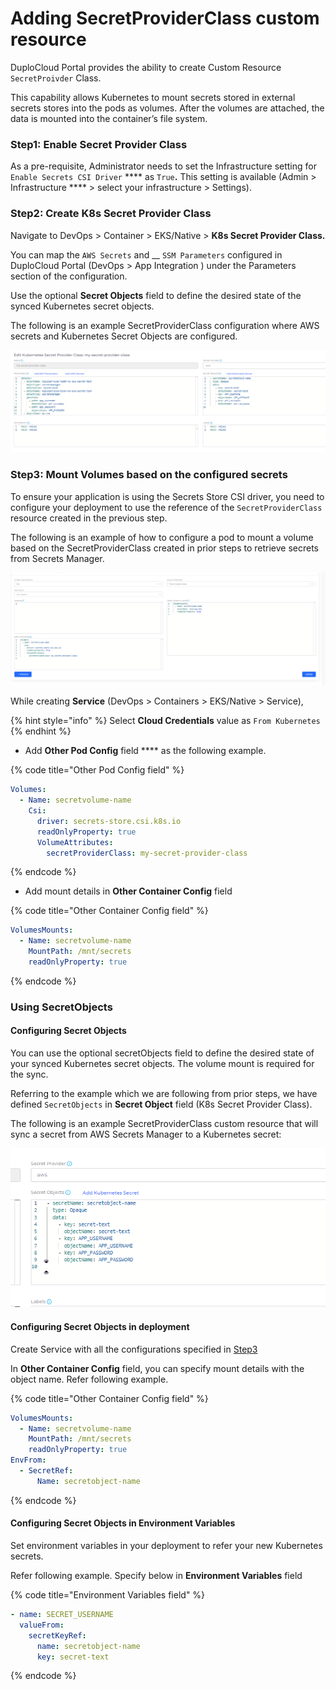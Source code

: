 # Adding SecretProviderClass custom resource

DuploCloud Portal provides the ability to create Custom Resource `SecretProivder` Class.

This capability allows Kubernetes to mount secrets stored in external secrets stores into the pods as volumes. After the volumes are attached, the data is mounted into the container’s file system.

### Step1: Enable Secret Provider Class

As a pre-requisite, Administrator needs to set the Infrastructure setting for `Enable Secrets CSI Driver` **** as `True`**.** This setting is available (Admin > Infrastructure **** > select your infrastructure > Settings).

### Step2: Create K8s Secret Provider Class

Navigate to DevOps > Container > EKS/Native > **K8s Secret Provider Class.**

You can map the `AWS Secrets` and __ `SSM Parameters` configured in DuploCloud Portal (DevOps > App Integration ) under the Parameters section of the configuration.

Use the optional **Secret Objects** field to define the desired state of the synced Kubernetes secret objects.

The following is an example SecretProviderClass configuration where AWS secrets and Kubernetes Secret Objects are configured.

![K8s Secret Provider Class Page](<../../../.gitbook/assets/image (21).png>)

### **Step3:** Mount Volumes based on the configured secrets

To ensure your application is using the Secrets Store CSI driver, you need to configure your deployment to use the  reference of the `SecretProviderClass` resource created in the previous step.

The following is an example of how to configure a pod to mount a volume based on the SecretProviderClass created in prior steps to retrieve secrets from Secrets Manager.

![Service Page](<../../../.gitbook/assets/image (41).png>)

While creating **Service** (DevOps > Containers > EKS/Native > Service),&#x20;

{% hint style="info" %}
Select **Cloud Credentials** value as `From Kubernetes`
{% endhint %}

* Add **Other Pod Config** field **** as the following example.

{% code title="Other Pod Config field" %}
```yaml
Volumes:
  - Name: secretvolume-name
    Csi:
      driver: secrets-store.csi.k8s.io
      readOnlyProperty: true
      VolumeAttributes:
        secretProviderClass: my-secret-provider-class

```
{% endcode %}

* Add mount details in **Other Container Config** field

{% code title="Other Container Config field" %}
```yaml
VolumesMounts:
  - Name: secretvolume-name
    MountPath: /mnt/secrets
    readOnlyProperty: true

```
{% endcode %}

### Using SecretObjects

#### Configuring Secret Objects

You can use the optional secretObjects field to define the desired state of your synced Kubernetes secret objects. The volume mount is required for the sync.

Referring to the example which we are following from prior steps, we have defined `SecretObjects` in **Secret Object** field (K8s Secret Provider Class).

&#x20;The following is an example SecretProviderClass custom resource that will sync a secret from AWS Secrets Manager to a Kubernetes secret:

![K8s Secret Provider Class Page](<../../../.gitbook/assets/image (42).png>)

#### Configuring Secret Objects in deployment

Create Service with all the configurations specified in [Step3](adding-secretproviderclass-custom-resource.md#step3-mount-volumes-based-on-the-configured-secrets)

In **Other Container Config** field, you can specify mount details with the object name. Refer following example.

{% code title="Other Container Config field" %}
```yaml
VolumesMounts:
  - Name: secretvolume-name
    MountPath: /mnt/secrets
    readOnlyProperty: true
EnvFrom:
  - SecretRef:
      Name: secretobject-name
```
{% endcode %}

#### Configuring Secret Objects in Environment Variables

Set environment variables in your deployment to refer your new Kubernetes secrets.

Refer following example. Specify below in **Environment Variables** field

{% code title="Environment Variables field" %}
```yaml
- name: SECRET_USERNAME
  valueFrom:
    secretKeyRef:
      name: secretobject-name
      key: secret-text
```
{% endcode %}

